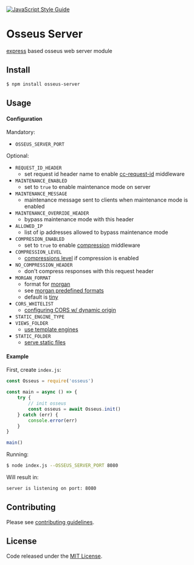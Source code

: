 [![JavaScript Style Guide](https://cdn.rawgit.com/standard/standard/master/badge.svg)](https://github.com/standard/standard)

# Osseus Server

[express](https://github.com/expressjs/express) based osseus web server module

## Install
```bash
$ npm install osseus-server
```

## Usage

#### Configuration

Mandatory:

* `OSSEUS_SERVER_PORT`

Optional:

* `REQUEST_ID_HEADER`
	* set request id header name to enable [cc-request-id](https://www.npmjs.com/package/cc-request-id) middleware
* `MAINTENANCE_ENABLED`
	* set to `true` to enable maintenance mode on server
* `MAINTENANCE_MESSAGE`
	* maintenance message sent to clients when maintenance mode is enabled
* `MAINTENANCE_OVERRIDE_HEADER`
	* bypass maintenance mode with this header
* `ALLOWED_IP`
	* list of ip addresses allowed to bypass maintenance mode
* `COMPRESION_ENABLED`
	* set to `true` to enable [compression](https://github.com/expressjs/compression) middleware
* `COMPRESSION_LEVEL`
	* [compressions level](https://github.com/expressjs/compression#level) if compression is enabled
* `NO_COMPRESSION_HEADER`
	* don't compress responses with this request header
* `MORGAN_FORMAT`
	* format for [morgan](https://github.com/expressjs/morgan)
	* see [morgan predefined formats](https://github.com/expressjs/morgan#predefined-formats)
	* default is [tiny](https://github.com/expressjs/morgan#tiny)
* `CORS_WHITELIST`
	* [configuring CORS w/ dynamic origin](https://www.npmjs.com/package/cors#configuring-cors-w-dynamic-origin)
* `STATIC_ENGINE_TYPE`
* `VIEWS_FOLDER`
	* [use template engines](https://expressjs.com/en/guide/using-template-engines.html)
* `STATIC_FOLDER`
	* [serve static files](https://expressjs.com/en/starter/static-files.html)


#### Example
First, create `index.js`:

```javascript
const Osseus = require('osseus')

const main = async () => {
	try {
		// init osseus
		const osseus = await Osseus.init()
  	} catch (err) {
		console.error(err)
  	}
}

main()

```

Running:

```bash
$ node index.js --OSSEUS_SERVER_PORT 8080
```

Will result in:

```sh
server is listening on port: 8080
```

## Contributing
Please see [contributing guidelines](https://github.com/colucom/osseus-server/blob/master/.github/CONTRIBUTING.md).

## License
Code released under the [MIT License](https://github.com/colucom/osseus-server/blob/master/LICENSE).
